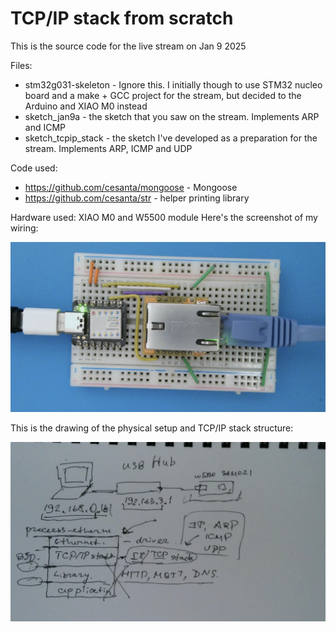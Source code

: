 # TCP/IP stack from scratch

This is the source code for the live stream on Jan 9 2025

Files:

- stm32g031-skeleton - Ignore this. I initially though to use STM32 nucleo board and
  a make + GCC project for the stream, but decided to the Arduino and XIAO M0 instead
- sketch_jan9a - the sketch that you saw on the stream. Implements ARP and ICMP
- sketch_tcpip_stack - the sketch I've developed as a preparation for the stream.
  Implements ARP, ICMP and UDP

Code used:
- https://github.com/cesanta/mongoose - Mongoose
- https://github.com/cesanta/str - helper printing library

Hardware used: XIAO M0 and W5500 module
Here's the screenshot of my wiring:

![](pic2.png)

This is the drawing of the physical setup and TCP/IP stack structure:

![](pic1.png)

